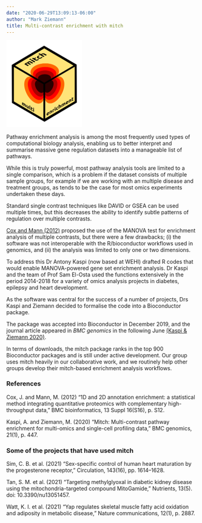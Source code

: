 ```yaml
---
date: "2020-06-29T13:09:13-06:00"
author: "Mark Ziemann"
title: Multi-contrast enrichment with mitch
---
```


<img src="https://github.com/markziemann/mitch_paper/raw/master/figs/mitch.png" alt="drawing" style="width:200px;"/>

Pathway enrichment analysis is among the most frequently used types of computational biology analysis, enabling us to better interpret and summarise massive gene regulation datasets into a manageable list of pathways.

While this is truly powerful, most pathway analysis tools are limited to a single comparison, which is a problem if the dataset consists of multiple sample groups, for example if we are working with an multiple disease and treatment groups, as tends to be the case for most omics experiments undertaken these days.

Standard single contrast techniques like DAVID or GSEA can be used multiple times, but this decreases the ability to identify subtle patterns of regulation over multiple contrasts. 

[Cox and Mann (2012)](https://bmcbioinformatics.biomedcentral.com/articles/10.1186/1471-2105-13-S16-S12) proposed the use of the MANOVA test for enrichment analysis of multiple contrasts, but there were a few drawbacks; (i) the software was not interoperable with the R/bioconductor workflows used in genomics, and (ii) the analysis was limited to only one or two dimensions.

To address this Dr Antony Kaspi (now based at WEHI) drafted R codes that would enable MANOVA-powered gene set enrichment analysis. Dr Kaspi and the team of Prof Sam El-Osta used the functions extensively in the period 2014-2018 for a variety of omics analysis projects in diabetes, epilepsy and heart development.

As the software was central for the success of a number of projects, Drs Kaspi and Ziemann decided to formalise the code into a Bioconductor package. 

The package was accepted into Bioconductor in December 2019, and the journal article appeared in *BMC genomics* in the following June [(Kaspi & Ziemann 2020)](https://bmcgenomics.biomedcentral.com/articles/10.1186/s12864-020-06856-9).

In terms of downloads, the mitch package ranks in the top 900 Bioconductor packages and is still under active development.
Our group uses mitch heavily in our collaborative work, and we routinely help other groups develop their mitch-based enrichment analysis workflows.

### References

Cox, J. and Mann, M. (2012) “1D and 2D annotation enrichment: a statistical method integrating quantitative proteomics with complementary high-throughput data,” BMC bioinformatics, 13 Suppl 16(S16), p. S12.

Kaspi, A. and Ziemann, M. (2020) “Mitch: Multi-contrast pathway enrichment for multi-omics and single-cell profiling data,” BMC genomics, 21(1), p. 447.

### Some of the projects that have used mitch

Sim, C. B. et al. (2021) “Sex-specific control of human heart maturation by the progesterone receptor,” Circulation, 143(16), pp. 1614–1628.

Tan, S. M. et al. (2021) “Targeting methylglyoxal in diabetic kidney disease using the mitochondria-targeted compound MitoGamide,” Nutrients, 13(5). doi: 10.3390/nu13051457.

Watt, K. I. et al. (2021) “Yap regulates skeletal muscle fatty acid oxidation and adiposity in metabolic disease,” Nature communications, 12(1), p. 2887.